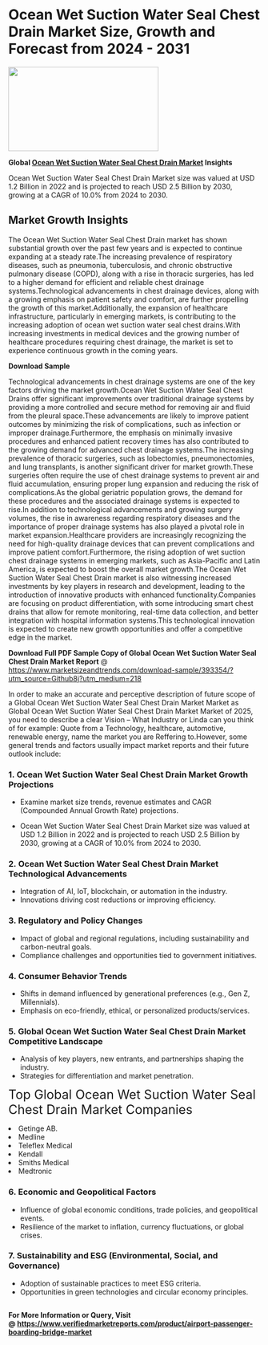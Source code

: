 <H1>Ocean Wet Suction Water Seal Chest Drain Market Size, Growth and Forecast from 2024 - 2031</H1><img class="aligncenter size-medium wp-image-584254" src="https://thirdeyenews.in/wp-content/uploads/2024/09/Global-Market-Research-300x168.jpeg" alt="" width="300" height="168" /><p><strong>Global&nbsp;<a href="https://www.marketsizeandtrends.com/download-sample/393354/?utm_source=Github8j?utm_medium=218">Ocean Wet Suction Water Seal Chest Drain Market</a> Insights</strong></p><p>Ocean Wet Suction Water Seal Chest Drain Market size was valued at USD 1.2 Billion in 2022 and is projected to reach USD 2.5 Billion by 2030, growing at a CAGR of 10.0% from 2024 to 2030.</p><p><h2>Market Growth Insights</h2> <p>The Ocean Wet Suction Water Seal Chest Drain market has shown substantial growth over the past few years and is expected to continue expanding at a steady rate.The increasing prevalence of respiratory diseases, such as pneumonia, tuberculosis, and chronic obstructive pulmonary disease (COPD), along with a rise in thoracic surgeries, has led to a higher demand for efficient and reliable chest drainage systems.Technological advancements in chest drainage devices, along with a growing emphasis on patient safety and comfort, are further propelling the growth of this market.Additionally, the expansion of healthcare infrastructure, particularly in emerging markets, is contributing to the increasing adoption of ocean wet suction water seal chest drains.With increasing investments in medical devices and the growing number of healthcare procedures requiring chest drainage, the market is set to experience continuous growth in the coming years.</p> <p><strong>Download Sample</strong></p> <p>Technological advancements in chest drainage systems are one of the key factors driving the market growth.Ocean Wet Suction Water Seal Chest Drains offer significant improvements over traditional drainage systems by providing a more controlled and secure method for removing air and fluid from the pleural space.These advancements are likely to improve patient outcomes by minimizing the risk of complications, such as infection or improper drainage.Furthermore, the emphasis on minimally invasive procedures and enhanced patient recovery times has also contributed to the growing demand for advanced chest drainage systems.The increasing prevalence of thoracic surgeries, such as lobectomies, pneumonectomies, and lung transplants, is another significant driver for market growth.These surgeries often require the use of chest drainage systems to prevent air and fluid accumulation, ensuring proper lung expansion and reducing the risk of complications.As the global geriatric population grows, the demand for these procedures and the associated drainage systems is expected to rise.In addition to technological advancements and growing surgery volumes, the rise in awareness regarding respiratory diseases and the importance of proper drainage systems has also played a pivotal role in market expansion.Healthcare providers are increasingly recognizing the need for high-quality drainage devices that can prevent complications and improve patient comfort.Furthermore, the rising adoption of wet suction chest drainage systems in emerging markets, such as Asia-Pacific and Latin America, is expected to boost the overall market growth.The Ocean Wet Suction Water Seal Chest Drain market is also witnessing increased investments by key players in research and development, leading to the introduction of innovative products with enhanced functionality.Companies are focusing on product differentiation, with some introducing smart chest drains that allow for remote monitoring, real-time data collection, and better integration with hospital information systems.This technological innovation is expected to create new growth opportunities and offer a competitive edge in the market.<p><span class=""><strong>Download Full PDF Sample Copy of Global Ocean Wet Suction Water Seal Chest Drain Market Report</strong> @ <a href="https://www.marketsizeandtrends.com/download-sample/393354/?utm_source=Github8j?utm_medium=218" target="_blank">https://www.marketsizeandtrends.com/download-sample/393354/?utm_source=Github8j?utm_medium=218</a></span></p><p>In order to make an accurate and perceptive description of future scope of a Global&nbsp;Ocean Wet Suction Water Seal Chest Drain Market Market as Global&nbsp;Ocean Wet Suction Water Seal Chest Drain Market Market of 2025, you need to describe a clear Vision &ndash; What Industry or Linda can you think of for example: Quote from a Technology, healthcare, automotive, renewable energy, name the market you are Reffering to.However, some general trends and factors usually impact market reports and their future outlook include:</p><h3>1.&nbsp;<strong>Ocean Wet Suction Water Seal Chest Drain Market Growth Projections</strong></h3><ul><li>Examine market size trends, revenue estimates and CAGR (Compounded Annual Growth Rate) projections.</li><li><p>Ocean Wet Suction Water Seal Chest Drain Market size was valued at USD 1.2 Billion in 2022 and is projected to reach USD 2.5 Billion by 2030, growing at a CAGR of 10.0% from 2024 to 2030.</p></li></ul><h3>2.&nbsp;<strong>Ocean Wet Suction Water Seal Chest Drain Market Technological Advancements</strong></h3><ul><li>Integration of AI, IoT, blockchain, or automation in the industry.</li><li>Innovations driving cost reductions or improving efficiency.</li></ul><h3>3.&nbsp;<strong>Regulatory and Policy Changes</strong></h3><ul><li>Impact of global and regional regulations, including sustainability and carbon-neutral goals.</li><li>Compliance challenges and opportunities tied to government initiatives.</li></ul><h3>4.&nbsp;<strong>Consumer Behavior Trends</strong></h3><ul><li>Shifts in demand influenced by generational preferences (e.g., Gen Z, Millennials).</li><li>Emphasis on eco-friendly, ethical, or personalized products/services.</li></ul><h3>5.&nbsp;<strong>Global Ocean Wet Suction Water Seal Chest Drain Market Competitive Landscape</strong></h3><ul><li>Analysis of key players, new entrants, and partnerships shaping the industry.</li><li>Strategies for differentiation and market penetration.</li></ul><p data-pm-slice="1 1 []"><span style="color: inherit; font-family: inherit; font-size: 25px;">Top Global Ocean Wet Suction Water Seal Chest Drain Market Companies</span></p><div class="" data-test-id=""><p><li>Getinge AB.</li><li> Medline</li><li> Teleflex Medical</li><li> Kendall</li><li> Smiths Medical</li><li> Medtronic</li></p></div><h3>6.&nbsp;<strong>Economic and Geopolitical Factors</strong></h3><ul><li>Influence of global economic conditions, trade policies, and geopolitical events.</li><li>Resilience of the market to inflation, currency fluctuations, or global crises.</li></ul><h3>7.&nbsp;<strong>Sustainability and ESG (Environmental, Social, and Governance)</strong></h3><ul><li>Adoption of sustainable practices to meet ESG criteria.</li><li>Opportunities in green technologies and circular economy principles.</li></ul><h2><strong style="font-size: 14px;">For More Information or Query, Visit @&nbsp;</strong><a style="background-color: #ffffff; font-size: 14px;" href="https://www.marketsizeandtrends.com/report/ocean-wet-suction-water-seal-chest-drain-market/" target="_blank">https://www.verifiedmarketreports.com/product/airport-passenger-boarding-bridge-market</a></h2>